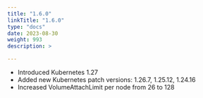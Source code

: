 ```yaml
---
title: "1.6.0"
linkTitle: "1.6.0"
type: "docs"
date: 2023-08-30
weight: 993
description: >

---
```


- Introduced Kubernetes 1.27
- Added new Kubernetes patch versions: 1.26.7, 1.25.12, 1.24.16
- Increased VolumeAttachLimit per node from 26 to 128
